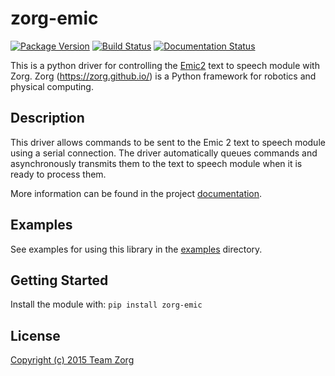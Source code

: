 # zorg-emic

[![Package Version](https://img.shields.io/pypi/v/zorg-emic.svg)](https://pypi.python.org/pypi/zorg-emic/)
[![Build Status](https://travis-ci.org/zorg/zorg-emic.svg)](https://travis-ci.org/zorg/zorg-emic)
[![Documentation Status](https://readthedocs.org/projects/zorg-emic/badge/?version=latest)](http://zorg-emic.readthedocs.org/en/latest/?badge=latest)

This is a python driver for controlling the [Emic2](https://www.sparkfun.com/products/11711) text to speech module with Zorg. Zorg (https://zorg.github.io/) is a Python framework for robotics and physical computing.

## Description

This driver allows commands to be sent to the Emic 2 text to speech module using a serial connection.
The driver automatically queues commands and asynchronously transmits them to the text to speech module when it is ready to process them.

More information can be found in the project [documentation](http://zorg-emic.rtfd.org).

## Examples
See examples for using this library in the [examples](https://github.com/zorg/zorg-emic/tree/master/examples) directory.

## Getting Started
Install the module with: `pip install zorg-emic`

## License
[Copyright (c) 2015 Team Zorg](https://github.com/zorg/zorg-emic/blob/master/LICENSE.md)
